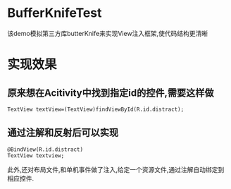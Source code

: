 # BufferKnifeTest
该demo模拟第三方库butterKnife来实现View注入框架,使代码结构更清晰
# 实现效果
## 原来想在Acitivity中找到指定id的控件,需要这样做

    TextView textView=(TextView)findViewById(R.id.distract);
## 通过注解和反射后可以实现
    @BindView(R.id.distract)
    TextView textview;
此外,还对布局文件,和单机事件做了注入,给定一个资源文件,通过注解自动绑定到相应控件.
